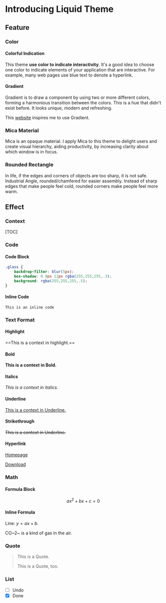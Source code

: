 # Introducing Liquid Theme

## Feature

### Color

#### Colorful Indication

This theme **use color to indicate interactivity**. It's a good idea to choose one color to indicate elements of your application that are interactive. For example, many web pages use blue text to denote a hyperlink.

#### Gradient

Gradient is to draw a component by using two or more different colors, forming a harmonious transition between the colors. This is a hue that didn't exist before. It looks unique, modern and refreshing.

This [website](https://webkul.github.io/coolhue/) inspires me to use Gradient. 

### Mica Material

Mica is an opaque material. I apply Mica to this theme to delight users and create visual hierarchy, aiding productivity, by increasing clarity about which window is in focus.

### Rounded Rectangle

In life, if the edges and corners of objects are too sharp, it is not safe. Industrial Angle, rounded/chamfered for easier assembly. Instead of sharp edges that make people feel cold, rounded corners make people feel more warm.

## Effect

### Context

[TOC]

### Code

#### Code Block

```css
.glass {
	backdrop-filter: blur(5px);
	box-shadow: 0 8px 12px rgba(255,255,255,.3);
	background: rgba(255,255,255,.5);
}
```

#### Inline Code

`This is an inline code`

### Text Format

#### Highlight

==This is a context in highlight.==

#### Bold

**This is a context in Bold.**

#### Italics

*This is a context in italics.*

#### Underline

<u>This is a context in Underline.</u>

#### Strikethrough

~~This is a context in Underline.~~

#### Hyperlink

[Homepage](https://github.com/Fentaniao/Liquid)

[Download](https://github.com/Fentaniao/Liquid/releases)

### Math

#### Formula Block

$$
a x^2 + b x + c = 0
$$

#### Inline Formula

Line: $y=ax+b$.

CO~2~ is a kind of gas in the air.

### Quote

> This is a Quote.
>
> This is a Quote, too.

### List

- [ ] Undo
- [x] Done
